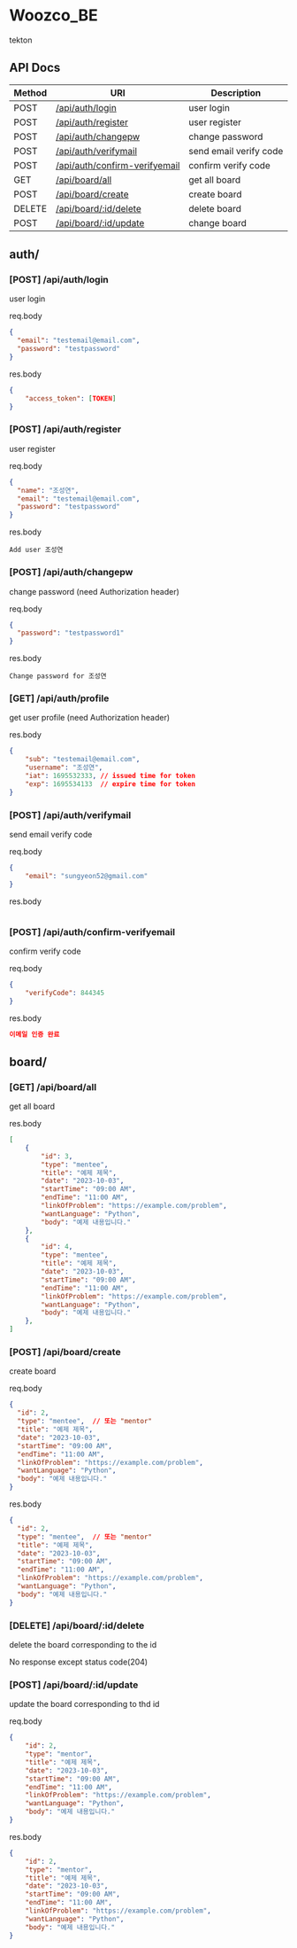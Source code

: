 # Woozco_BE
tekton
## API Docs

| Method | URI                                   | Description            |
|--------|---------------------------------------|------------------------|
| POST   | [/api/auth/login](#post-apiauthlogin)        | user login             |
| POST   | [/api/auth/register](#post-apiauthregister)  | user register          |
| POST   | [/api/auth/changepw](#post-apiauthchangepw)  | change password        |           
| POST   | [/api/auth/verifymail](#post-apiauthverifymail)                   | send email verify code        |
| POST   | [/api/auth/confirm-verifyemail](#post-apiauthconfirm-verifyemail) | confirm verify code           |
| GET    | [/api/board/all](#get-apiboardall)     | get all board      |
| POST    | [/api/board/create](#post-apiboardcreate)     | create board       |
| DELETE    | [/api/board/:id/delete](#delete-apiboardiddelete)     | delete board       |
| POST    | [/api/board/:id/update](#post-apiboardidupdate)     | change board       |

## auth/

### [POST] /api/auth/login

user login

req.body
```json
{
  "email": "testemail@email.com",
  "password": "testpassword"
}
```

res.body
```json
{
    "access_token": [TOKEN]
}
```

### [POST] /api/auth/register

user register

req.body
```json
{
  "name": "조성연",
  "email": "testemail@email.com",
  "password": "testpassword"
}
```

res.body
```text
Add user 조성연
```

### [POST] /api/auth/changepw

change password
(need Authorization header)

req.body
```json
{
  "password": "testpassword1"
}
```

res.body
```text
Change password for 조성연
```

### [GET] /api/auth/profile

get user profile
(need Authorization header)

res.body

```json
{
    "sub": "testemail@email.com",
    "username": "조성연",
    "iat": 1695532333, // issued time for token
    "exp": 1695534133  // expire time for token
}
```

### [POST] /api/auth/verifymail

send email verify code  

req.body
```json
{
    "email": "sungyeon52@gmail.com"
}
```

res.body
```json

```

### [POST] /api/auth/confirm-verifyemail

confirm verify code 

req.body
```json
{
    "verifyCode": 844345
}
```

res.body
```json
이메일 인증 완료
```

## board/

### [GET] /api/board/all

get all board 

res.body

```json
[
    {
        "id": 3,
        "type": "mentee",
        "title": "예제 제목",
        "date": "2023-10-03",
        "startTime": "09:00 AM",
        "endTime": "11:00 AM",
        "linkOfProblem": "https://example.com/problem",
        "wantLanguage": "Python",
        "body": "예제 내용입니다."
    },
    {
        "id": 4,
        "type": "mentee",
        "title": "예제 제목",
        "date": "2023-10-03",
        "startTime": "09:00 AM",
        "endTime": "11:00 AM",
        "linkOfProblem": "https://example.com/problem",
        "wantLanguage": "Python",
        "body": "예제 내용입니다."
    },
]
```

### [POST] /api/board/create

create board 

req.body
```json
{
  "id": 2,
  "type": "mentee",  // 또는 "mentor"
  "title": "예제 제목",
  "date": "2023-10-03",
  "startTime": "09:00 AM",
  "endTime": "11:00 AM",
  "linkOfProblem": "https://example.com/problem",
  "wantLanguage": "Python",
  "body": "예제 내용입니다."
}
```
res.body

```json
{
  "id": 2,
  "type": "mentee",  // 또는 "mentor"
  "title": "예제 제목",
  "date": "2023-10-03",
  "startTime": "09:00 AM",
  "endTime": "11:00 AM",
  "linkOfProblem": "https://example.com/problem",
  "wantLanguage": "Python",
  "body": "예제 내용입니다."
}
```

### [DELETE] /api/board/:id/delete

delete the board corresponding to the id

No response except status code(204)

### [POST] /api/board/:id/update
update the board corresponding to thd id

req.body

```json
{
    "id": 2,
    "type": "mentor",
    "title": "예제 제목",
    "date": "2023-10-03",
    "startTime": "09:00 AM",
    "endTime": "11:00 AM",
    "linkOfProblem": "https://example.com/problem",
    "wantLanguage": "Python",
    "body": "예제 내용입니다."
}
```

res.body


```json
{
    "id": 2,
    "type": "mentor",
    "title": "예제 제목",
    "date": "2023-10-03",
    "startTime": "09:00 AM",
    "endTime": "11:00 AM",
    "linkOfProblem": "https://example.com/problem",
    "wantLanguage": "Python",
    "body": "예제 내용입니다."
}
```
